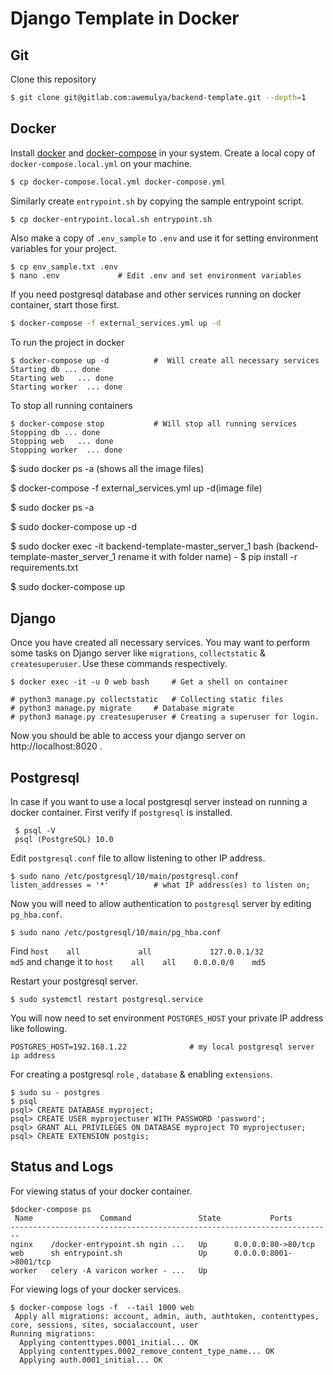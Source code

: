 # Django Template in Docker

 
## Git

Clone this repository
```sh
$ git clone git@gitlab.com:awemulya/backend-template.git --depth=1
```
## Docker
Install [docker](https://docs.docker.com/engine/install/) and [docker-compose](https://docs.docker.com/compose/install/) in your system.
Create a local copy of `docker-compose.local.yml` on your machine. 

```sh
$ cp docker-compose.local.yml docker-compose.yml
```
Similarly create `entrypoint.sh` by copying the sample entrypoint script.

```sh
$ cp docker-entrypoint.local.sh entrypoint.sh
```
Also make a copy of `.env_sample` to `.env` and use it for setting environment variables for your project. 

    $ cp env_sample.txt .env
    $ nano .env				# Edit .env and set environment variables

 If you need postgresql database and other services running on docker container, start those first.
```sh
$ docker-compose -f external_services.yml up -d
```
To run the project in docker

    $ docker-compose up -d			#  Will create all necessary services
    Starting db ... done
    Starting web   ... done
    Starting worker  ... done

To stop all running containers

    $ docker-compose stop			# Will stop all running services
    Stopping db ... done
    Stopping web   ... done
    Stopping worker  ... done
    
   
 $ sudo docker ps -a (shows all the image files)

 $ docker-compose -f external_services.yml up -d(image file)

 $ sudo docker ps -a

 $ sudo docker-compose up -d

 $ sudo docker exec -it backend-template-master_server_1 bash (backend-template-master_server_1 rename it with folder name)
	- $ pip install -r requirements.txt

 $ sudo docker-compose up


## Django
Once you have created all necessary services. You may want to perform some tasks on Django server like `migrations`, `collectstatic` & `createsuperuser`.
Use these commands respectively.

    $ docker exec -it -u 0 web bash		# Get a shell on container

    # python3 manage.py collectstatic 	# Collecting static files 
    # python3 manage.py migrate		# Database migrate
    # python3 manage.py createsuperuser	# Creating a superuser for login.

Now you should be able to access your django server on http://localhost:8020 .

## Postgresql
In case if you want to use a local postgresql server instead on running a docker container.
First verify if `postgresql` is installed.

     $ psql -V
     psql (PostgreSQL) 10.0
Edit `postgresql.conf` file to allow listening to other IP address.

    $ sudo nano /etc/postgresql/10/main/postgresql.conf
    listen_addresses = '*'          # what IP address(es) to listen on;
Now you will need to allow authentication to `postgresql` server by editing `pg_hba.conf`.

    $ sudo nano /etc/postgresql/10/main/pg_hba.conf
    
Find `host    all             all             127.0.0.1/32            md5`  and change it to `host    all    all    0.0.0.0/0    md5`

Restart your postgresql server.

    $ sudo systemctl restart postgresql.service
You will now need to set environment `POSTGRES_HOST`  your private IP address like following.

    POSTGRES_HOST=192.168.1.22 				# my local postgresql server ip address

For creating a postgresql `role` , `database` & enabling `extensions`.

    $ sudo su - postgres
    $ psql
    psql> CREATE DATABASE myproject;
    psql> CREATE USER myprojectuser WITH PASSWORD 'password';
    psql> GRANT ALL PRIVILEGES ON DATABASE myproject TO myprojectuser;
    psql> CREATE EXTENSION postgis;
 ## Status and Logs
 For viewing status of your docker container.

    $docker-compose ps
     Name               Command               State           Ports         
    ------------------------------------------------------------------------
    nginx    /docker-entrypoint.sh ngin ...   Up      0.0.0.0:80->80/tcp    
    web      sh entrypoint.sh                 Up      0.0.0.0:8001->8001/tcp
    worker   celery -A varicon worker - ...   Up 

For viewing logs of your docker services.

    $ docker-compose logs -f  --tail 1000 web
     Apply all migrations: account, admin, auth, authtoken, contenttypes, core, sessions, sites, socialaccount, user
    Running migrations:
      Applying contenttypes.0001_initial... OK
      Applying contenttypes.0002_remove_content_type_name... OK
      Applying auth.0001_initial... OK
